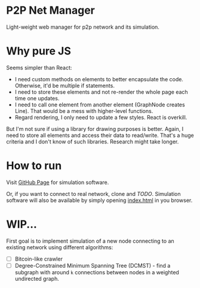# P2P Net Manager

Light-weight web manager for p2p network and its simulation.

# Why pure JS

Seems simpler than React:
- I need custom methods on elements to better encapsulate the code.
Otherwise, it'd be multiple if statements.
- I need to store these elements and not re-render the whole page each time
one updates.
- I need to call one element from another element (GraphNode creates Line).
That would be a mess with higher-level functions.
- Regard rendering, I only need to update a few styles. React is overkill.

But I'm not sure if using a library for drawing purposes is better. Again, I
need to store all elements and access their data to read/write.
That's a huge criteria and I don't know of such libraries. Research might take
longer.

# How to run

Visit [GitHub Page](https://spekalsg3.github.io/p2p-net-manager/index.html)
for simulation software.

Or, if you want to connect to real network, clone and *TODO*. Simulation
software will also be available by simply opening [index.html](./index.html)
in you browser.

# WIP...

First goal is to implement simulation of a new node connecting to an existing
network using different algorithms:
- [ ] Bitcoin-like crawler
- [ ] Degree-Constrained Minimum Spanning Tree (DCMST) - find a subgraph with
around `k` connections between nodes in a weighted undirected graph.
